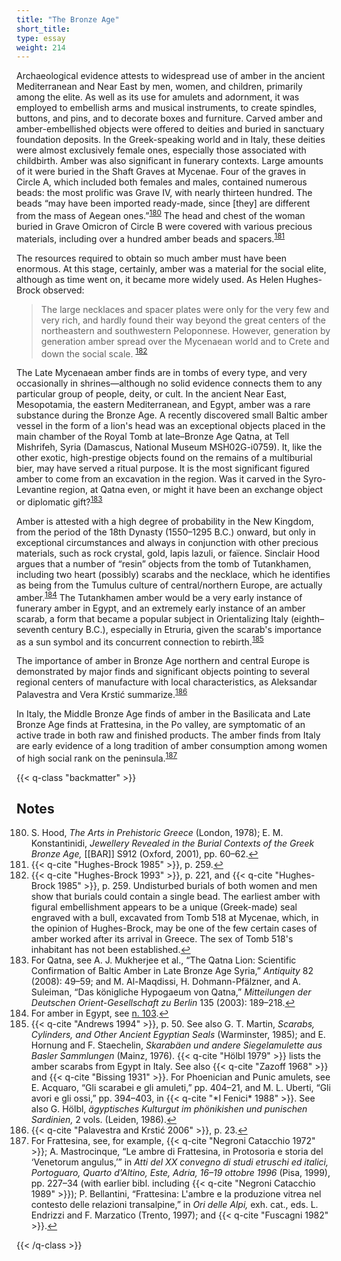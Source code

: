 ```yaml
---
title: "The Bronze Age"
short_title:
type: essay
weight: 214
---
```

Archaeological evidence attests to widespread use of amber in the ancient Mediterranean and Near East by men, women, and children, primarily among the elite. As well as its use for amulets and adornment, it was employed to embellish arms and musical instruments, to create spindles, buttons, and pins, and to decorate boxes and furniture. Carved amber and amber-embellished objects were offered to deities and buried in sanctuary foundation deposits. In the Greek-speaking world and in Italy, these deities were almost exclusively female ones, especially those associated with childbirth. Amber was also significant in funerary contexts. Large amounts of it were buried in the Shaft Graves at Mycenae. Four of the graves in Circle A, which included both females and males, contained numerous beads: the most prolific was Grave IV, with nearly thirteen hundred. The beads “may have been imported ready-made, since [they] are different from the mass of Aegean ones.”<sup class="footnote-ref" id="fnref:180"><a href="#fn:180" rel="footnote">180</a></sup> The head and chest of the woman buried in Grave Omicron of Circle B were covered with various precious materials, including over a hundred amber beads and spacers.<sup class="footnote-ref" id="fnref:181"><a href="#fn:181" rel="footnote">181</a></sup>

The resources required to obtain so much amber must have been enormous. At this stage, certainly, amber was a material for the social elite, although as time went on, it became more widely used. As Helen Hughes-Brock observed:

> The large necklaces and spacer plates were only for the very few and very rich, and hardly found their way beyond the great centers of the northeastern and southwestern Peloponnese. However, generation by generation amber spread over the Mycenaean world and to Crete and down the social scale. <sup class="footnote-ref" id="fnref:182"><a href="#fn:182" rel="footnote">182</a></sup>

The Late Mycenaean amber finds are in tombs of every type, and very occasionally in shrines—although no solid evidence connects them to any particular group of people, deity, or cult. In the ancient Near East, Mesopotamia, the eastern Mediterranean, and Egypt, amber was a rare substance during the Bronze Age. A recently discovered small Baltic amber vessel in the form of a lion's head was an exceptional objects placed in the main chamber of the Royal Tomb at late–Bronze Age Qatna, at Tell Mishrifeh, Syria (Damascus, National Museum MSH02G-i0759). It, like the other exotic, high-prestige objects found on the remains of a multiburial bier, may have served a ritual purpose. It is the most significant figured amber to come from an excavation in the region. Was it carved in the Syro-Levantine region, at Qatna even, or might it have been an exchange object or diplomatic gift?<sup class="footnote-ref" id="fnref:183"><a href="#fn:183" rel="footnote">183</a></sup>

Amber is attested with a high degree of probability in the New Kingdom, from the period of the 18th Dynasty (1550–1295 B.C.) onward, but only in exceptional circumstances and always in conjunction with other precious materials, such as rock crystal, gold, lapis lazuli, or faïence. Sinclair Hood argues that a number of “resin” objects from the tomb of Tutankhamen, including two heart (possibly) scarabs and the necklace, which he identifies as being from the Tumulus culture of central/northern Europe, are actually amber.<sup class="footnote-ref" id="fnref:184"><a href="#fn:184" rel="footnote">184</a></sup> The Tutankhamen amber would be a very early instance of funerary amber in Egypt, and an extremely early instance of an amber scarab, a form that became a popular subject in Orientalizing Italy (eighth–seventh century B.C.), especially in Etruria, given the scarab's importance as a sun symbol and its concurrent connection to rebirth.<sup class="footnote-ref" id="fnref:185"><a href="#fn:185" rel="footnote">185</a></sup>

The importance of amber in Bronze Age northern and central Europe is demonstrated by major finds and significant objects pointing to several regional centers of manufacture with local characteristics, as Aleksandar Palavestra and Vera Krstić summarize.<sup class="footnote-ref" id="fnref:186"><a href="#fn:186" rel="footnote">186</a></sup>

In Italy, the Middle Bronze Age finds of amber in the Basilicata and Late Bronze Age finds at Frattesina, in the Po valley, are symptomatic of an active trade in both raw and finished products. The amber finds from Italy are early evidence of a long tradition of amber consumption among women of high social rank on the peninsula.<sup class="footnote-ref" id="fnref:187"><a href="#fn:187" rel="footnote">187</a></sup>

{{< q-class "backmatter" >}}

## Notes

<ol start="180">
<li id="fn:180">S. Hood, <i>The Arts in Prehistoric Greece</i> (London, 1978); E. M. Konstantinidi, <i>Jewellery Revealed in the Burial Contexts of the Greek Bronze Age,</i> [[BAR]] S912 (Oxford, 2001), pp. 60–62.<a class="footnote-return" href="#fnref:180">↩</a></li>

<li id="fn:181">{{< q-cite "Hughes-Brock 1985" >}}, p. 259.<a class="footnote-return" href="#fnref:181">↩</a></li>

<li id="fn:182">{{< q-cite "Hughes-Brock 1993" >}}, p. 221, and {{< q-cite "Hughes-Brock 1985" >}}, p. 259. Undisturbed burials of both women and men show that burials could contain a single bead. The earliest amber with figural embellishment appears to be a unique (Greek-made) seal engraved with a bull, excavated from Tomb 518 at Mycenae, which, in the opinion of Hughes-Brock, may be one of the few certain cases of amber worked after its arrival in Greece. The sex of Tomb 518's inhabitant has not been established.<a class="footnote-return" href="#fnref:182">↩</a></li>

<li id="fn:183">For Qatna, see A. J. Mukherjee et al., “The Qatna Lion: Scientific Confirmation of Baltic Amber in Late Bronze Age Syria,” <i>Antiquity</i> 82 (2008): 49–59; and M. Al-Maqdissi, H. Dohmann-Pfälzner, and A. Suleiman, “Das königliche Hypogaeum von Qatna,” <i>Mitteilungen der Deutschen Orient-Gesellschaft zu Berlin</i> 135 (2003): 189–218.<a class="footnote-return" href="#fnref:183">↩</a></li>

<li id="fn:184">For amber in Egypt, see <a href="../10/#fn:103">n. 103</a>.<a class="footnote-return" href="#fnref:184">↩</a></li>

<li id="fn:185">{{< q-cite "Andrews 1994" >}}, p. 50. See also G. T. Martin, <i>Scarabs, Cylinders, and Other Ancient Egyptian Seals</i> (Warminster, 1985); and E. Hornung and F. Staechelin, <i>Skarabäen und andere Siegelamulette aus Basler Sammlungen</i> (Mainz, 1976). {{< q-cite "Hölbl 1979" >}} lists the amber scarabs from Egypt in Italy. See also {{< q-cite "Zazoff 1968" >}} and {{< q-cite "Bissing 1931" >}}. For Phoenician and Punic amulets, see E. Acquaro, “Gli scarabei e gli amuleti,” pp. 404–21, and M. L. Uberti, “Gli avori e gli ossi,” pp. 394–403, in {{< q-cite "*I Fenici* 1988" >}}. See also G. Hölbl, <i>ägyptisches Kulturgut im phönikishen und punischen Sardinien,</i> 2 vols. (Leiden, 1986).<a class="footnote-return" href="#fnref:185">↩</a></li>

<li id="fn:186">{{< q-cite "Palavestra and Krstić 2006" >}}, p. 23.<a class="footnote-return" href="#fnref:186">↩</a></li>

<li id="fn:187">For Frattesina, see, for example, {{< q-cite "Negroni Catacchio 1972" >}}; A. Mastrocinque, “Le ambre di Frattesina, in Protosoria e storia del ‘Venetorum angulus,’” in <i>Atti del XX convegno di studi etruschi ed italici, Portoguaro, Quarto d'Altino, Este, Adria, 16–19 ottobre 1996</i> (Pisa, 1999), pp. 227–34 (with earlier bibl. including {{< q-cite "Negroni Catacchio 1989" >}}); P. Bellantini, “Frattesina: L'ambre e la produzione vitrea nel contesto delle relazioni transalpine,” in <i>Ori delle Alpi,</i> exh. cat., eds. L. Endrizzi and F. Marzatico (Trento, 1997); and {{< q-cite "Fuscagni 1982" >}}.<a class="footnote-return" href="#fnref:187">↩</a></li>
</ol>

{{< /q-class >}}
